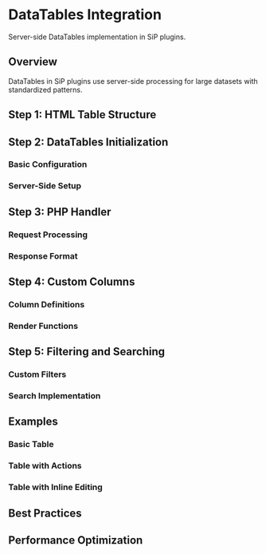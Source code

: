 # DataTables Integration

Server-side DataTables implementation in SiP plugins.

## Overview

DataTables in SiP plugins use server-side processing for large datasets with standardized patterns.

## Step 1: HTML Table Structure

<!-- TODO: Write basic table structure -->

## Step 2: DataTables Initialization

### Basic Configuration
<!-- TODO: Content from sip_plugin_file_structure.md DataTables section -->

### Server-Side Setup
<!-- TODO: Write server-side configuration -->

## Step 3: PHP Handler

### Request Processing
<!-- TODO: Write about processing DataTables parameters -->

### Response Format
<!-- TODO: Content about datatable response format -->

## Step 4: Custom Columns

### Column Definitions
<!-- TODO: Write about column configuration -->

### Render Functions
<!-- TODO: Write about custom rendering -->

## Step 5: Filtering and Searching

### Custom Filters
<!-- TODO: Write about custom filtering -->

### Search Implementation
<!-- TODO: Write about search handling -->

## Examples

### Basic Table
<!-- TODO: Complete example -->

### Table with Actions
<!-- TODO: Complete example -->

### Table with Inline Editing
<!-- TODO: Complete example -->

## Best Practices

<!-- TODO: Write best practices -->

## Performance Optimization

<!-- TODO: Write about performance considerations -->
